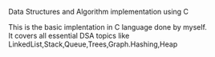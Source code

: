 Data Structures and Algorithm implementation using C
<BR>

This is the basic implentation in C language done by myself.
<br>
It covers all essential DSA topics like LinkedList,Stack,Queue,Trees,Graph.Hashing,Heap
